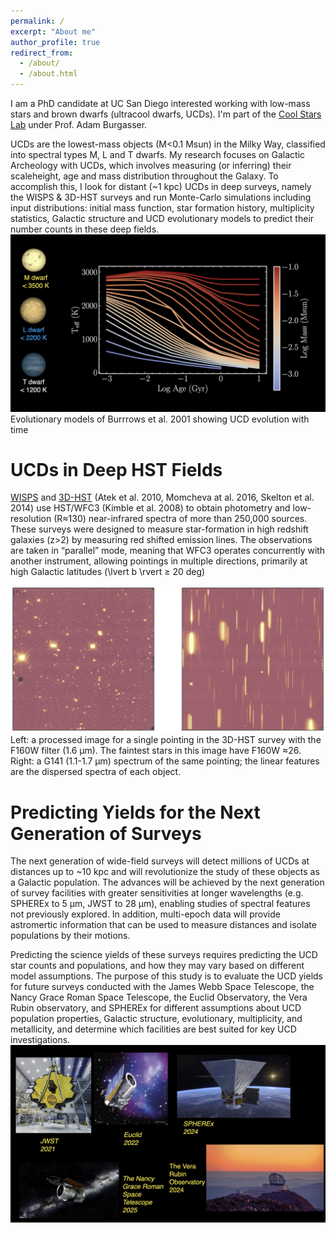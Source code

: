 ```yaml
---
permalink: /
excerpt: "About me"
author_profile: true
redirect_from: 
  - /about/
  - /about.html
---
```


I am a PhD candidate at UC San Diego interested working with low-mass stars and brown dwarfs (ultracool dwarfs, UCDs). I'm part of the [Cool Stars Lab](http://pono.ucsd.edu/~adam/wordpress/) under Prof. Adam Burgasser. 

UCDs are the lowest-mass objects (M<0.1 Msun) in the Milky Way, classified into spectral types M, L and T dwarfs. My research focuses on Galactic Archeology with UCDs, which involves measuring (or inferring) their scaleheight, age and mass distribution throughout the Galaxy. To accomplish this, I look for distant (~1 kpc) UCDs in deep surveys, namely the WISPS & 3D-HST surveys and run Monte-Carlo simulations including input distributions: initial mass function, star formation history, multiplicity statistics, Galactic structure and UCD evolutionary models to predict their number counts in these deep fields. 
![img](../files/ucds.001.jpeg)
Evolutionary models of Burrrows et al. 2001 showing UCD evolution with time
# UCDs in Deep HST Fields

[WISPS](http://wisps.ipac.caltech.edu/Background.html) and [3D-HST](https://archive.stsci.edu/prepds/3d-hst/) (Atek et al. 2010, Momcheva at al. 2016, Skelton et al. 2014) use HST/WFC3 (Kimble et al. 2008)  to obtain photometry and low-resolution (R≈130) near-infrared spectra of more than 250,000 sources. These surveys were designed to measure star-formation in high redshift galaxies (z>2) by measuring red shifted emission lines. The observations are taken in “parallel” mode, meaning that WFC3 operates concurrently with another instrument, allowing pointings in multiple directions, primarily at high Galactic latitudes (\lvert b \rvert ≥ 20 deg)

![img](../files/example_spectra_and_image.jpg)
 Left: a processed image for a single pointing in the 3D-HST survey with the F160W filter (1.6 µm). The faintest stars in this image have F160W ≈26. Right: a G141 (1.1-1.7 µm) spectrum of the same pointing; the linear features are the dispersed spectra of each object. 

# Predicting Yields for the Next Generation of Surveys 
The next generation of wide-field surveys will detect millions of UCDs at distances up to ~10 kpc and will revolutionize the study of these objects as a Galactic population. The advances will be achieved by the next generation of survey facilities with greater sensitivities at longer wavelengths (e.g. SPHEREx to 5 µm, JWST to 28 µm), enabling studies of spectral features not previously explored. In addition, multi-epoch data will provide astromertic information that can be used to measure distances and isolate populations by their motions.

Predicting the science yields of these surveys requires predicting the UCD star counts and populations, and how they may vary based on different model assumptions. The purpose of this study is to evaluate the UCD yields for future surveys conducted with the James Webb Space Telescope, the Nancy Grace Roman Space Telescope, the Euclid Observatory, the Vera Rubin observatory, and SPHEREx for different assumptions about UCD population properties, Galactic structure, evolutionary, multiplicity, and metallicity, and determine which facilities are best suited for key UCD investigations. 
![img](../files/thesisa.001.jpeg)
